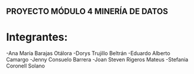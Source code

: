 ## PROYECTO MÓDULO 4 MINERÍA DE DATOS

# Integrantes:

-Ana María Barajas Otálora
-Dorys Trujillo Beltrán
-Eduardo Alberto Camargo
-Jenny Consuelo Barrera
-Joan Steven Rigeros Mateus
-Stefania Coronell Solano

